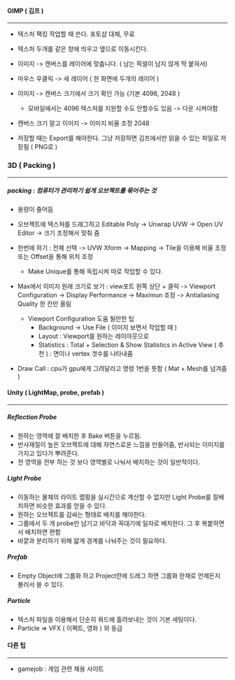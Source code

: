#### GIMP ( 김프 )

----------

- 텍스처 팩킹 작업할 때 쓴다. 포토샵 대체, 무료
- 텍스처 두개를 같은 창에 띄우고 옆으로 이동시킨다.
- 이미지 -> 캔버스를 레이어에 맞춥니다. ( 남는 픽셀이 남지 않게 딱 붙혀서)
- 마우스 우클릭 -> 새 레이어 ( 한 화면에 두개의 레이어 )

- 이미지 -> 캔버스 크기에서 크기 확인 가능 (기본 4096, 2048 )
  - 모바일에서는 4096 텍스처를 지원할 수도 안할수도 있음 -> 다운 시켜야함 

- 캔버스 크기 말고 이미지 -> 이미지 비율 조정 2048
- 저장할 때는 Export를 해야한다. 그냥 저장하면 김프에서만 읽을 수 있는 파일로 저장됨 ( PNG로 )



### 3D ( Packing )

--------

##### packing : 컴퓨터가 관리하기 쉽게 오브젝트를 묶어주는 것

- 용량이 줄어듬  

- 오브젝트에 텍스처를 드래그하고  Editable Poly -> Unwrap UVW -> Open UV Editor -> 크기 조정해서 맞춰 줌 
- 한번에 하기 : 전체 선택 -> UVW Xform -> Mapping -> Tile을 이용해 비율 조정 또는 Offset을 통해 위치 조정
  - Make Unique를 통해 독립시켜 따로 작업할 수 있다. 

- Max에서 이미지 원래 크기로 보기 : view포트 왼쪽 상단 + 클릭 -> Viewport Configuration ->  Display Performance -> Maximun 조정 -> Antialiasing Quality 한 칸만 올림
  - Viewport Configuration 도움 될만한 팁 
    - Background -> Use File ( 이미지 보면서 작업할 때 ) 
    - Layout :  Viewport를 원하는 레이아웃으로
    - Statistics : Total + Selection & Show Statistics in Active View ( 추천 ) :  면이나 vertex 갯수를 나타내줌 

- Draw Call : cpu가 gpu에게 그려달라고 명령 1번을 뜻함 ( Mat + Mesh를 넘겨줌 )



#### Unity ( LightMap, probe, prefab )

------

##### Reflection Probe

- 원하는 영역에 잘 배치한 후 Bake 버튼을 누르됨.
- 반사재질이 높은 오브젝트에 대해 자연스로운 느낌을 만들어줌, 반사되는 이미지를 가지고 있다가 뿌려준다. 
- 전 영역을 전부 하는 것 보다 영역별로 나눠서 배치하는 것이 일반적이다.  

##### Light Probe

- 이동하는 물체의 라이트 맵핑을 실시간으로 계산할 수 없지만 Light Probe를 잘배치하면 비슷한 효과를 얻을 수 있다. 
- 원하는 오브젝트를 감싸는 형태로 배치를 해야한다.
- 그룹에서 두 개 probe만 남기고 바닥과 꼭대기에 일자로 배치한다. 그 후 복붙하면서 배치하면 편함 
- 바깥과 분리하기 위해 얇게 경계를 나눠주는 것이 필요하다.

##### Prefab

- Empty Object에 그룹화 하고 Project란에 드래그 하면 그룹화 한채로 언제든지 불러서 쓸 수 있다.

##### Particle 

- 텍스처 파일을 이용해서 단순히 쿼드에 흘려보내는 것이 기본 세팅이다. 
- Particle => VFX ( 이펙트, 영화 ) 와 동급 





#### 다른 팁 

-------

- gamejob : 게임 관련 채용 사이트 
